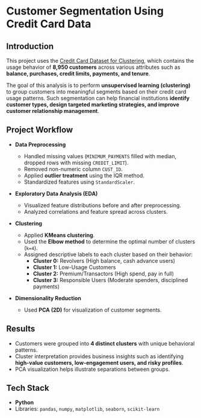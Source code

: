 # Customer Segmentation Using Credit Card Data

## Introduction
This project uses the [Credit Card Dataset for Clustering](https://www.kaggle.com/datasets/arjunbhasin2013/ccdata/data), which contains the usage behavior of **8,950 customers** across various attributes such as **balance, purchases, credit limits, payments, and tenure**.  

The goal of this analysis is to perform **unsupervised learning (clustering)** to group customers into meaningful segments based on their credit card usage patterns. Such segmentation can help financial institutions **identify customer types, design targeted marketing strategies, and improve customer relationship management**.  

## Project Workflow
- **Data Preprocessing**
  - Handled missing values (`MINIMUM_PAYMENTS` filled with median, dropped rows with missing `CREDIT_LIMIT`).  
  - Removed non-numeric column `CUST_ID`.  
  - Applied **outlier treatment** using the IQR method.  
  - Standardized features using `StandardScaler`.  

- **Exploratory Data Analysis (EDA)**
  - Visualized feature distributions before and after preprocessing.  
  - Analyzed correlations and feature spread across clusters.  

- **Clustering**
  - Applied **KMeans clustering**.  
  - Used the **Elbow method** to determine the optimal number of clusters (`k=4`).  
  - Assigned descriptive labels to each cluster based on their behavior:
    - **Cluster 0:** Revolvers (High balance, cash advance users)  
    - **Cluster 1:** Low-Usage Customers  
    - **Cluster 2:** Premium/Transactors (High spend, pay in full)  
    - **Cluster 3:** Responsible Users (Moderate spenders, disciplined payments)  

- **Dimensionality Reduction**
  - Used **PCA (2D)** for visualization of customer segments.  

## Results
- Customers were grouped into **4 distinct clusters** with unique behavioral patterns.  
- Cluster interpretation provides business insights such as identifying **high-value customers, low-engagement users, and risky profiles**.  
- PCA visualization helps illustrate separations between groups.  

## Tech Stack
- **Python**  
- Libraries: `pandas`, `numpy`, `matplotlib`, `seaborn`, `scikit-learn`  
